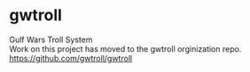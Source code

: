 # gwtroll
Gulf Wars Troll System <br>
Work on this project has moved to the gwtroll orginization repo.
https://github.com/gwtroll/gwtroll
